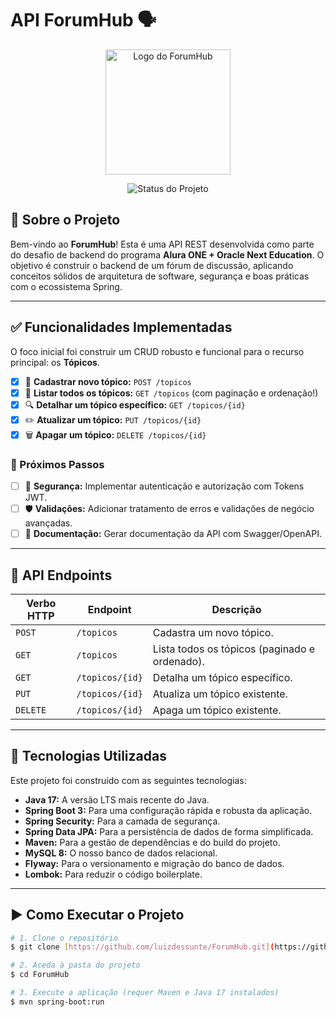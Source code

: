 # API ForumHub 🗣️

<p align="center">
  <img src="https://i.imgur.com/m8S1FfT.png" width="200" alt="Logo do ForumHub">
</p>

<p align="center">
  <img alt="Status do Projeto" src="https://img.shields.io/badge/STATUS-EM%20DESENVOLVIMENTO-yellow">
</p>

## 🎯 Sobre o Projeto

Bem-vindo ao **ForumHub**! Esta é uma API REST desenvolvida como parte do desafio de backend do programa **Alura ONE + Oracle Next Education**. O objetivo é construir o backend de um fórum de discussão, aplicando conceitos sólidos de arquitetura de software, segurança e boas práticas com o ecossistema Spring.

---

## ✅ Funcionalidades Implementadas

O foco inicial foi construir um CRUD robusto e funcional para o recurso principal: os **Tópicos**.

-   [x] 🚀 **Cadastrar novo tópico:** `POST /topicos`
-   [x] 📄 **Listar todos os tópicos:** `GET /topicos` (com paginação e ordenação!)
-   [x] 🔍 **Detalhar um tópico específico:** `GET /topicos/{id}`
-   [x] ✏️ **Atualizar um tópico:** `PUT /topicos/{id}`
-   [x] 🗑️ **Apagar um tópico:** `DELETE /topicos/{id}`

### 🚧 Próximos Passos

-   [ ] 🔐 **Segurança:** Implementar autenticação e autorização com Tokens JWT.
-   [ ] 🛡️ **Validações:** Adicionar tratamento de erros e validações de negócio avançadas.
-   [ ] 📖 **Documentação:** Gerar documentação da API com Swagger/OpenAPI.

---

## 🔌 API Endpoints

| Verbo HTTP | Endpoint              | Descrição                                         |
|------------|-----------------------|---------------------------------------------------|
| `POST`     | `/topicos`            | Cadastra um novo tópico.                          |
| `GET`      | `/topicos`            | Lista todos os tópicos (paginado e ordenado).     |
| `GET`      | `/topicos/{id}`       | Detalha um tópico específico.                     |
| `PUT`      | `/topicos/{id}`       | Atualiza um tópico existente.                     |
| `DELETE`   | `/topicos/{id}`       | Apaga um tópico existente.                        |

---

## 🚀 Tecnologias Utilizadas

Este projeto foi construído com as seguintes tecnologias:

* **Java 17:** A versão LTS mais recente do Java.
* **Spring Boot 3:** Para uma configuração rápida e robusta da aplicação.
* **Spring Security:** Para a camada de segurança.
* **Spring Data JPA:** Para a persistência de dados de forma simplificada.
* **Maven:** Para a gestão de dependências e do build do projeto.
* **MySQL 8:** O nosso banco de dados relacional.
* **Flyway:** Para o versionamento e migração do banco de dados.
* **Lombok:** Para reduzir o código boilerplate.

---

## ▶️ Como Executar o Projeto

```bash
# 1. Clone o repositório
$ git clone [https://github.com/luizdessunte/ForumHub.git](https://github.com/luizdessunte/ForumHub.git)

# 2. Aceda à pasta do projeto
$ cd ForumHub

# 3. Execute a aplicação (requer Maven e Java 17 instalados)
$ mvn spring-boot:run
```

